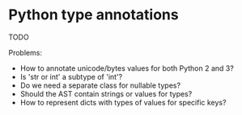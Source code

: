 Python type annotations
=======================

TODO

Problems:

* How to annotate unicode/bytes values for both Python 2 and 3?
* Is 'str or int' a subtype of 'int'?
* Do we need a separate class for nullable types?
* Should the AST contain strings or values for types?
* How to represent dicts with types of values for specific keys?
